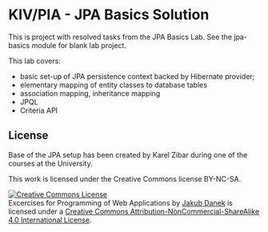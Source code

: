 # KIV/PIA - JPA Basics Solution

This is project with resolved tasks from the JPA Basics Lab. See the jpa-basics module for blank lab project.

This lab covers:
 
* basic set-up of JPA persistence context backed by Hibernate provider;
* elementary mapping of entity classes to database tables
* association mapping, inheritance mapping
* JPQL
* Criteria API
                  
## License

Base of the JPA setup has been created by Karel Zibar during one of the courses at the University.

This work is licensed under the Creative Commons license BY-NC-SA.

<a rel="license" href="http://creativecommons.org/licenses/by-nc-sa/4.0/"><img alt="Creative Commons License" style="border-width:0" src="https://i.creativecommons.org/l/by-nc-sa/4.0/88x31.png" /></a><br /><span xmlns:dct="http://purl.org/dc/terms/" property="dct:title">Excercises for Programming of Web Applications</span> by <a xmlns:cc="http://creativecommons.org/ns#" href="http://daneka.org" property="cc:attributionName" rel="cc:attributionURL">Jakub Danek</a> is licensed under a <a rel="license" href="http://creativecommons.org/licenses/by-nc-sa/4.0/">Creative Commons Attribution-NonCommercial-ShareAlike 4.0 International License</a>.